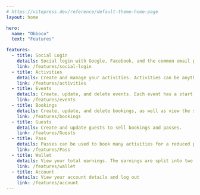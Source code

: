 ```yaml
---
# https://vitepress.dev/reference/default-theme-home-page
layout: home

hero:
  name: "Obboco"
  text: "Features"

features:
  - title: Social Login
    details: Social login with Google, Facebook, and the common email password login
    link: /features/social-login
  - title: Activities
    details: Create and manage your activities. Activities can be anything from events to classes to workshops. You can upload an image, title, and description for each activity.
    link: /features/activities
  - title: Events
    details: Create, update, and delete events. Each event has a start date, duration, and capacity.
    link: /features/events
  - title: Bookings
    details: Create, update, and delete bookings, as well as view the status of your bookings.
    link: /features/bookings
  - title: Guests
    details: Create and update guests to sell bookings and passes.
    link: /features/Guests
  - title: Pass
    details: Passes can be used to book many activities for a reduced price to all your guests.
    link: /features/Pass  
  - title: Wallet
    details: View your total earnings. The earnings are split into two categories, earnings from bookings and earnings from passes.
    link: /features/wallet
  - title: Account
    details: View your account details and log out
    link: /features/account
---
```


